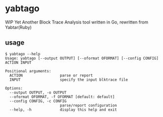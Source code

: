 # yabtago
WIP Yet Another Block Trace Analysis tool written in Go, rewritten from Yabtar(Ruby)

## usage
```
$ yabtago --help
Usage: yabtago [--output OUTPUT] [--oformat OFORMAT] [--config CONFIG] ACTION INPUT

Positional arguments:
  ACTION                 parse or report
  INPUT                  specify the input blktrace file

Options:
  --output OUTPUT, -o OUTPUT
  --oformat OFORMAT, -f OFORMAT [default: default]
  --config CONFIG, -c CONFIG
                         parse/report configuration
  --help, -h             display this help and exit
```
